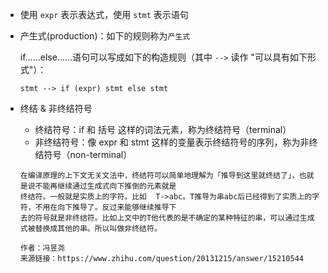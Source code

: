
* 使用 `expr` 表示表达式，使用 `stmt` 表示语句
* 产生式(production)：如下的规则称为`产生式`

    if……else……语句可以写成如下的构造规则（其中 `-->` 读作 "可以具有如下形式"）：
    
    ```
    stmt --> if (expr) stmt else stmt
    ```
* 终结 & 非终结符号
    - 终结符号：if 和 括号 这样的词法元素，称为终结符号（terminal）
    - 非终结符号：像 expr 和 stmt 这样的变量表示终结符号的序列，称为非终结符号（non-terminal）
    
    ```
    在编译原理的上下文无关文法中，终结符可以简单地理解为「推导到这里就终结了」，也就是说不能再继续通过生成式向下推倒的元素就是
    终结符。一般就是实质上的字符。比如  T->abc。T推导为串abc后已经得到了实质上的字符，不用在向下推导了。反过来能够继续推导下
    去的符号就是非终结符。比如上文中的T他代表的是不确定的某种特征的串，可以通过生成式被替换成其他的串。所以叫做非终结符。
    
    作者：冯昱尧
    来源链接：https://www.zhihu.com/question/20131215/answer/15210544
    ```
    